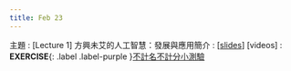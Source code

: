 ```yaml
---
title: Feb 23
---
```


主題
: [Lecture 1] 方興未艾的人工智慧：發展與應用簡介
  : [[slides](https://docs.google.com/presentation/d/1ly5LmeRZxOyGvVbeboW7Y4VLDwgqZ2x8xdBQ3xnDAvg/edit?usp=sharing)] [videos]
: **EXERCISE**{: .label .label-purple }[不計名不計分小測驗](https://forms.gle/kGcypFfc9BGYZX7J6)
